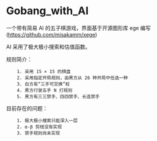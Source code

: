 Gobang_with_AI
=====
一个带有简易 AI 的五子棋游戏，界面基于开源图形库 ege 编写(https://github.com/misakamm/xege)

AI 采用了极大极小搜索和估值函数。

规则简介：

        1. 采用 15 × 15 的棋盘
        2. 采用指定开局规则，由黑方从 26 种开局中任选一种
        3. 白方有“三手可交换”权
        4. 黑方行驶五手 N 打规则
        5. 黑方有三三禁手、四四禁手、长连禁手

目前存在的问题：

        1. 极大极小搜索只能深入一层
        2. α-β 剪枝没有实现
        3. 禁手规则尚未实现
